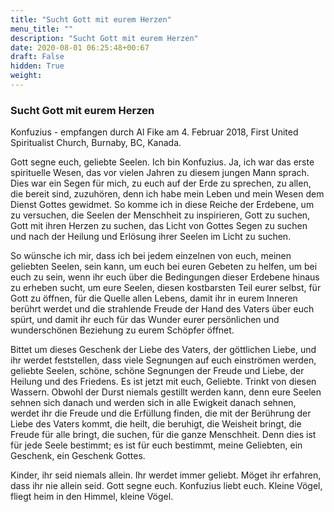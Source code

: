 ```yaml
---
title: "Sucht Gott mit eurem Herzen"
menu_title: ""
description: "Sucht Gott mit eurem Herzen"
date: 2020-08-01 06:25:48+00:67
draft: False
hidden: True
weight:
---
```

### Sucht Gott mit eurem Herzen

Konfuzius - empfangen durch Al Fike am 4. Februar 2018, First United Spiritualist Church, Burnaby, BC, Kanada.

Gott segne euch, geliebte Seelen. Ich bin Konfuzius. Ja, ich war das erste spirituelle Wesen, das vor vielen Jahren zu diesem jungen Mann sprach. Dies war ein Segen für mich, zu euch auf der Erde zu sprechen, zu allen, die bereit sind, zuzuhören, denn ich habe mein Leben und mein Wesen dem Dienst Gottes gewidmet. So komme ich in diese Reiche der Erdebene, um zu versuchen, die Seelen der Menschheit zu inspirieren, Gott zu suchen, Gott mit ihren Herzen zu suchen, das Licht von Gottes Segen zu suchen und nach der Heilung und Erlösung ihrer Seelen im Licht zu suchen.

So wünsche ich mir, dass ich bei jedem einzelnen von euch, meinen geliebten Seelen, sein kann, um euch bei euren Gebeten zu helfen, um bei euch zu sein, wenn ihr euch über die Bedingungen dieser Erdebene hinaus zu erheben sucht, um eure Seelen, diesen kostbarsten Teil eurer selbst, für Gott zu öffnen, für die Quelle allen Lebens, damit ihr in eurem Inneren berührt werdet und die strahlende Freude der Hand des Vaters über euch spürt, und damit ihr euch für das Wunder eurer persönlichen und wunderschönen Beziehung zu eurem Schöpfer öffnet.

Bittet um dieses Geschenk der Liebe des Vaters, der göttlichen Liebe, und ihr werdet feststellen, dass viele Segnungen auf euch einströmen werden, geliebte Seelen, schöne, schöne Segnungen der Freude und Liebe, der Heilung und des Friedens. Es ist jetzt mit euch, Geliebte. Trinkt von diesen Wassern. Obwohl der Durst niemals gestillt werden kann, denn eure Seelen sehnen sich danach und werden sich in alle Ewigkeit danach sehnen, werdet ihr die Freude und die Erfüllung finden, die mit der Berührung der Liebe des Vaters kommt, die heilt, die beruhigt, die Weisheit bringt, die Freude für alle bringt, die suchen, für die ganze Menschheit. Denn dies ist für jede Seele bestimmt; es ist für euch bestimmt, meine Geliebten, ein Geschenk, ein Geschenk Gottes.

Kinder, ihr seid niemals allein. Ihr werdet immer geliebt. Möget ihr erfahren, dass ihr nie allein seid. Gott segne euch. Konfuzius liebt euch. Kleine Vögel, fliegt heim in den Himmel, kleine Vögel.
